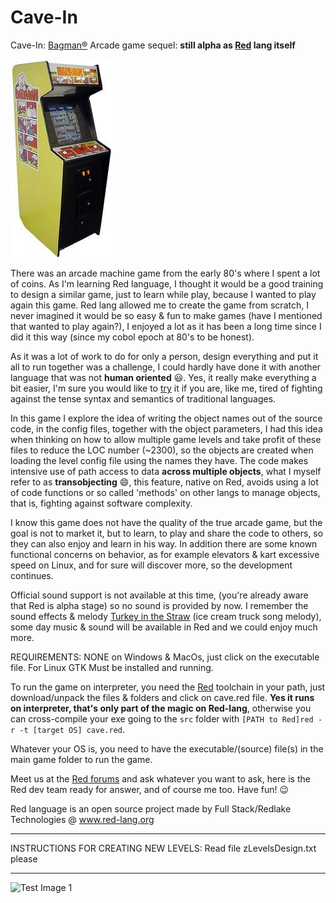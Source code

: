 # Cave-In
Cave-In: [Bagman®](https://www.youtube.com/watch?v=HcVstQnHhSA) Arcade game sequel: **still alpha as [Red](https://www.red-lang.org/p/download.html) lang itself**

![Test Image 0](/scenes/bagman.jpg)

There was an arcade machine game from the early 80's where I spent a lot of coins. As I'm learning Red language, I thought it would be a good training to design a similar game, just to learn while play, because I wanted to play again this game. Red lang allowed me to create the game from scratch, I never imagined it would be so easy & fun to make games (have I mentioned that wanted to play again?), I enjoyed a lot as it has been a long time since I did it this way (since my cobol epoch at 80's to be honest). 

As it was a lot of work to do for only a person, design everything and put it all to run together was a challenge, I could hardly have done it with another language that was not **human oriented** 😃. Yes, it really make everything a bit easier, I'm sure you would like to [try](https://www.red-lang.org/p/download.html) it if you are, like me, tired of fighting against the tense syntax and semantics of traditional languages.

In this game I explore the idea of writing the object names out of the source code, in the config files, together with the object parameters, I had this idea when thinking on how to allow multiple game levels and take profit of these files to reduce the LOC number (~2300), so the objects are created when loading the level config file using the names they have. The code makes intensive use of path access to data **across multiple objects**, what I myself refer to as **transobjecting** 😄, this feature, native on Red, avoids using a lot of code functions or so called 'methods' on other langs to manage objects, that is, fighting against software complexity.

I know this game does not have the quality of the true arcade game, but the goal is not to market it, but to learn, to play and share the code to others, so they can also enjoy and learn in his way. In addition there are some known functional concerns on behavior, as for example elevators & kart excessive speed on Linux, and for sure will discover more, so the development continues. 

Official sound support is not available at this time, (you're already aware that Red is alpha stage) so no sound is provided by now. I remember the sound effects & melody [Turkey in the Straw](https://www.youtube.com/watch?v=Vr8QnkTwT_w) (ice cream truck song melody), some day music & sound will be available in Red and we could enjoy much more.

REQUIREMENTS: NONE on Windows & MacOs, just click on the executable file. For Linux GTK Must be installed and running.

To run the game on interpreter, you need the [Red](https://www.red-lang.org/p/download.html) toolchain in your path, just download/unpack the files & folders and click on cave.red file. **Yes it runs on interpreter, that's only part of the magic on Red-lang**, otherwise you can cross-compile your exe going to the `src` folder with `[PATH to Red]red -r -t [target OS] cave.red`.

Whatever your OS is, you need to have the executable/(source) file(s) in the main game folder to run the game.

Meet us at the [Red forums](https://gitter.im/red/red) and ask whatever you want to ask, here is the Red dev team ready for answer, and of course me too. Have fun! 😉 

Red language is an open source project made by Full Stack/Redlake Technologies @ www.red-lang.org 

**********************************************************************************************************
INSTRUCTIONS FOR CREATING NEW LEVELS: Read file  zLevelsDesign.txt   please
**********************************************************************************************************
![Test Image 1](/scenes/LevelA.gif)


